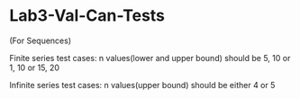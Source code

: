 # Lab3-Val-Can-Tests

(For Sequences)

Finite series test cases: n values(lower and upper bound) should be 5, 10 or 1, 10 or 15, 20

Infinite series test cases: n values(upper bound) should be either 4 or 5
